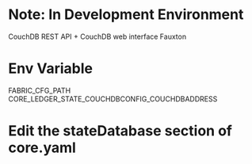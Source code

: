 # Note: In Development Environment
CouchDB REST API + CouchDB web interface Fauxton


# Env Variable
FABRIC_CFG_PATH
CORE_LEDGER_STATE_COUCHDBCONFIG_COUCHDBADDRESS

# Edit the stateDatabase section of core.yaml